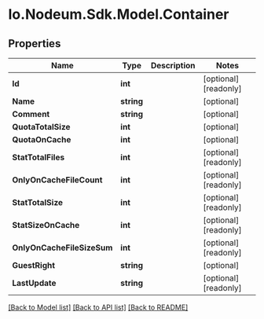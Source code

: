 # Io.Nodeum.Sdk.Model.Container
## Properties

Name | Type | Description | Notes
------------ | ------------- | ------------- | -------------
**Id** | **int** |  | [optional] [readonly] 
**Name** | **string** |  | [optional] 
**Comment** | **string** |  | [optional] 
**QuotaTotalSize** | **int** |  | [optional] 
**QuotaOnCache** | **int** |  | [optional] 
**StatTotalFiles** | **int** |  | [optional] [readonly] 
**OnlyOnCacheFileCount** | **int** |  | [optional] [readonly] 
**StatTotalSize** | **int** |  | [optional] [readonly] 
**StatSizeOnCache** | **int** |  | [optional] [readonly] 
**OnlyOnCacheFileSizeSum** | **int** |  | [optional] [readonly] 
**GuestRight** | **string** |  | [optional] 
**LastUpdate** | **string** |  | [optional] [readonly] 

[[Back to Model list]](../README.md#documentation-for-models) [[Back to API list]](../README.md#documentation-for-api-endpoints) [[Back to README]](../README.md)

